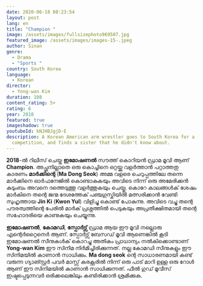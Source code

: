 ```yaml
---
date: 2020-06-18 08:23:54
layout: post
lang: en
title: "Champion "
image: /assets/images/fullsizephoto969507.jpg
featured_image: /assets/images/images-15-.jpeg
author: Sinan
genre:
  - Drama
  - "Sports "
country: South Korea
language:
  - Korean
director:
  - Yong-wan Kim
duration: 108
content_rating: 5+
rating: 6
year: 2018
featured: true
imageshadow: true
youtubeId: kNJHBJgjD-E
description: A Korean American arm wrestler goes to South Korea for a
  competition, and finds a sister that he didn't know about.
---
```

**2018**-ൽ റിലീസ് ചെയ്ത **ഇമോഷണൽ**  സൗത്ത് കൊറിയൻ ഡ്രാമ മൂവി ആണ് **Champion**. അച്ഛനില്ലാതെ ഒരു കൊച്ചിനെ ഒറ്റയ്ക്കു വളർത്താൻ പറ്റാത്തതു കാരണം **മാർക്കിന്റെ** (**Ma Dong Seok**) അമ്മ വളരെ ചെറുപ്പത്തിലേ തന്നെ മാർക്കിനെ ഓർഫനേജിൽ കൊണ്ടാകുകയും അവിടെ നിന്ന് ഒരു അമേരിക്കൻ കുടുംബം അവനെ ദത്തെടുത്തു വളർത്തുകയും ചെയ്തു. കൊറേ കാലങ്ങൾക് ശേഷം മാർകിനെ തന്റെ ജന്മ ദേശത്തേക് പഞ്ചഗുസ്തിയിൽ മത്സരിക്കാൻ വേണ്ടി സുഹൃത്തായ **Jin Ki** (**Kwon Yul**) വിളിച്ചു കൊണ്ട് പോകുന്നു. അവിടെ വച്ചു തന്റെ പൗരത്വത്തിന്റെ പേരിൽ മാർക് പ്രശ്നത്തിൽ പെടുകയും അപ്രതീക്ഷിതമായി തന്റെ സഹോദരിയെ കാണുകയും ചെയ്യുന്നു.

**ഇമോഷണൽ**, **കോമഡി**, **സ്പോർട്സ്** ഡ്രാമ ആയ ഈ മൂവി നല്ലൊരു എന്റെർറ്റൈനെർ ആണ്. സ്പോർട്സ് ബേസഡ്  മൂവി ആണെങ്കിൽ കൂടി  ഇമോഷണൽ സീനുകൾക് കൊറച്ചു അതികം പ്രാധാന്യം നൽകിക്കൊണ്ടാണ്  **Yong-wan Kim** ഈ സിനിമ നിർമിച്ചിരിക്കുന്നത്. നല്ല കോമഡി സീനുകളും ഈ സിനിമയിൽ കാണാൻ സാധിക്കും. **Ma dong seok** ന്റെ  സാധാരണമായി കണ്ട് വരുന്ന ഗ്യാങ്സ്റ്റർ പവർ മാസ്സ് കരക്റ്റരിൽ നിന്ന് ഒരു പാട് മാറി ഉള്ള ഒരു റോൾ ആണ് ഈ സിനിമയിൽ കാണാൻ സാധിക്കുന്നത്. ഫീൽ ഗുഡ് മൂവീസ് ഇഷ്ടപ്പെടുന്നവർ ഒരിക്കലെങ്കിലും കണ്ടിരിക്കാൻ ശ്രമിക്കുക.
